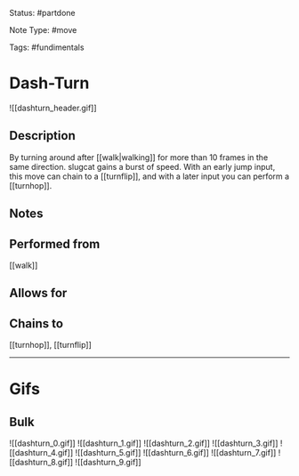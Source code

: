 Status: #partdone

Note Type: #move

Tags: #fundimentals

# Dash-Turn
![[dashturn_header.gif]]
## Description
By turning around after [[walk|walking]] for more than 10 frames in the same direction. slugcat gains a burst of speed. With an early jump input, this move can chain to a [[turnflip]], and with a later input you can perform a [[turnhop]].

## Notes


## Performed from
[[walk]]

## Allows for


## Chains to
[[turnhop]], [[turnflip]]

___
# Gifs
## Bulk
![[dashturn_0.gif]]
![[dashturn_1.gif]]
![[dashturn_2.gif]]
![[dashturn_3.gif]]
![[dashturn_4.gif]]
![[dashturn_5.gif]]
![[dashturn_6.gif]]
![[dashturn_7.gif]]
![[dashturn_8.gif]]
![[dashturn_9.gif]]